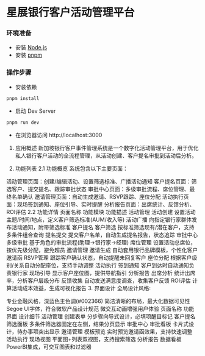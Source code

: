 # 星展银行客户活动管理平台


### 环境准备

- 安装 [Node.js](https://nodejs.org/en)
- 安装 [pnpm](https://pnpm.io/installation)

### 操作步骤

- 安装依赖

```sh
pnpm install
```

- 启动 Dev Server

```sh
pnpm run dev
```

- 在浏览器访问 http://localhost:3000

1. 应用概述
新加坡银行客户事件管理系统是一个数字化活动管理平台，用于优化私人银行客户活动的全流程管理，从活动创建、客户提名审批到活动后分析。

2. 功能列表
2.1 功能概览
系统包含以下主要页面：

活动管理页面：创建/编辑活动、设置筛选标准、广播活动通知
客户提名页面：筛选客户、提交提名、跟踪审批状态
审批中心页面：多级审批流程、席位管理、最终名单确认
邀请管理页面：自动生成邀请、RSVP跟踪、座位分配
活动执行页面：现场签到通知、座位引导、实时提醒
分析报告页面：出席统计、反馈分析、ROI评估
2.2 功能详情
页面名称	功能模块	功能描述
活动管理	活动创建	设置活动主题/时间/地点，定义客户筛选标准(AUM/收入等)
活动广播	向指定银行家群体发布活动通知，附带筛选标准
客户提名	客户筛选	按标准筛选现有/潜在客户，支持多条件组合查询
提名提交	提交客户名单，自动生成提名报告，状态追踪
审批中心	多级审批	基于角色的审批流程(助理→银行家→经理)
席位管理	设置活动总席位，按优先级分配，避免超员
邀请管理	邀请生成	自动套用银行品牌模板，个性化客户邀请函
RSVP管理	跟踪客户确认状态，自动提醒未回复客户
座位分配	根据客户级别/关系自动分配座位，支持手动调整
活动执行	签到通知	客户到达时自动通知负责银行家
现场引导	显示客户座位图，提供导航指引
分析报告	出席分析	统计出席率，分析客户层级分布
反馈收集	自动发送满意度调查，收集客户反馈
ROI评估	计算活动成本效益，生成可视化报告
3. 界面设计
全局设计风格:

专业金融风格，深蓝色主色调(#002366)
简洁清晰的布局，最大化数据可见性
Segoe UI字体，符合微软产品设计规范
微交互动画增强用户体验
页面名称	功能界面	设计细节
活动管理	创建表单	分步骤向导式设计，必填项醒目标记
客户提名	筛选面板	多条件筛选器固定在左侧，结果分页显示
审批中心	审批看板	卡片式设计，待办事项突出显示
邀请管理	模板预览	实时预览邀请函效果，支持快速调整
活动执行	现场视图	平面图+列表双视图，支持搜索筛选
分析报告	数据看板	PowerBI集成，可交互图表和过滤器